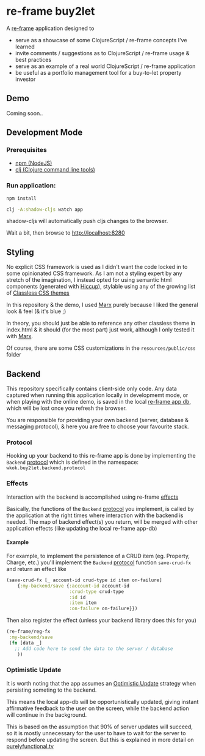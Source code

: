 # re-frame buy2let

A [re-frame](http://day8.github.io/re-frame/) application designed to

- serve as a showcase of some ClojureScript / re-frame concepts I've learned
- invite comments / suggestions as to ClojureScript / re-frame usage & best practices
- serve as an example of a real world ClojureScript / re-frame application
- be useful as a portfolio management tool for a buy-to-let property investor

## Demo

Coming soon..

## Development Mode

### Prerequisites

- [npm (NodeJS)](https://nodejs.org/en/)
- [clj (Clojure command line tools)](https://www.clojure.org/guides/deps_and_cli)

### Run application:

```bash
npm install

clj -A:shadow-cljs watch app
```

shadow-cljs will automatically push cljs changes to the browser.

Wait a bit, then browse to [http://localhost:8280](http://localhost:8280)

## Styling

No explicit CSS framework is used as I didn't want the code locked in to some opinionated CSS framework. 
As I am not a styling expert by any stretch of the imagination, I instead opted for using semantic html components (generated with [Hiccup](https://github.com/weavejester/hiccup)), stylable using any of the growing list of [Classless CSS themes](https://css-tricks.com/no-class-css-frameworks/)

In this repository & the demo, I used [Marx](https://mblode.github.io/marx/) purely because I liked the general look & feel (& it's blue ;)

In theory, you should just be able to reference any other classless theme in index.html & it should (for the most part) just work, although I only tested it with [Marx](https://mblode.github.io/marx/).

Of course, there are some CSS customizations in the `resources/public/css` folder

## Backend

This repository specifically contains client-side only code. Any data captured when running this application locally in developmemt mode, or when playing with the online demo, is saved in the local [re-frame app db](http://day8.github.io/re-frame/application-state/), which will be lost once you refresh the browser.

You are responsible for providing your own backend (server, database & messaging protocol), & here you are free to choose your favourite stack.

### Protocol

Hooking up your backend to this re-frame app is done by implementing the `Backend` [protocol](https://clojure.org/reference/protocols) which is defined in the namespace: `wkok.buy2let.backend.protocol`

### Effects

Interaction with the backend is accomplished using re-frame [effects](http://day8.github.io/re-frame/Effects/)

Basically, the functions of the `Backend` [protocol](https://clojure.org/reference/protocols) you implement, is called by the application at the right times where interaction with the backend is needed. The map of backend effect(s) you return, will be merged with other application effects (like updating the local re-frame app-db)

#### Example

For example, to implement the persistence of a CRUD item (eg. Property, Charge, etc.) you'll implement the `Backend` [protocol](https://clojure.org/reference/protocols) function `save-crud-fx` and return an effect like

```clojure
(save-crud-fx [_ account-id crud-type id item on-failure]
    {:my-backend/save {:account-id account-id
                       :crud-type crud-type
                       :id id
                       :item item
                       :on-failure on-failure}})
```

Then also register the effect (unless your backend library does this  for you)

```clojure
(re-frame/reg-fx
 :my-backend/save
 (fn [data _]
   ;; Add code here to send the data to the server / database 
    ))
```

### Optimistic Update

It is worth noting that the app assumes an [Optimistic Update](https://purelyfunctional.tv/guide/optimistic-update-in-re-frame/) strategy when persisting someting to the backend.

This means the local app-db will be opportunistically updated, giving instant affirmative feedback to the user on the screen, while the backend action will continue in the background.

This is based on the assumption that 90% of server updates will succeed, so it is mostly unnecessary for the user to have to wait for the server to respond before updating the screen. But this is explained in more detail on [purelyfunctional.tv](https://purelyfunctional.tv/guide/optimistic-update-in-re-frame/)

